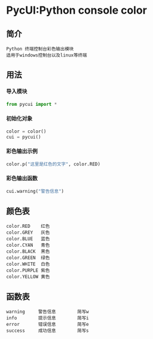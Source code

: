 PycUI:Python console color
====
简介
----
	Python 终端控制台彩色输出模块
	适用于windows控制台以及linux等终端
用法
----
#### 导入模块
```py
from pycui import *
```
#### 初始化对象
```py
color = color()
cui = pycui()
```
#### 彩色输出示例
```py
color.p("这里是红色的文字", color.RED)
```
#### 彩色输出函数
```py
cui.warning("警告信息")
```
颜色表
-----
	color.RED	 红色
	color.GREY   灰色
	color.BLUE   蓝色
	color.CYAN   青色
	color.BLACK  黑色
	color.GREEN  绿色
	color.WHITE  白色
	color.PURPLE 紫色
	color.YELLOW 黄色
函数表
-----
	warning		警告信息		简写w
	info		提示信息		简写i
	error		错误信息		简写e
	success		成功信息		简写s
